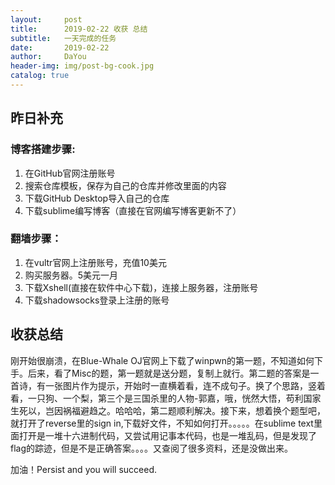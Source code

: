 ```yaml
---
layout:     post
title:      2019-02-22 收获 总结
subtitle:   一天完成的任务
date:       2019-02-22
author:     DaYou
header-img: img/post-bg-cook.jpg
catalog: true
---
```


## 昨日补充

### 博客搭建步骤:
1. 在GitHub官网注册账号
2. 搜索仓库模板，保存为自己的仓库并修改里面的内容
3. 下载GitHub Desktop导入自己的仓库
4. 下载sublime编写博客（直接在官网编写博客更新不了）

### 翻墙步骤：
   1. 在vultr官网上注册账号，充值10美元
   2. 购买服务器。5美元一月
   3. 下载Xshell(直接在软件中心下载)，连接上服务器，注册账号
   4. 下载shadowsocks登录上注册的账号

## 收获总结

  刚开始很崩溃，在Blue-Whale OJ官网上下载了winpwn的第一题，不知道如何下手。后来，看了Misc的题，第一题就是送分题，复制上就行。第二题的答案是一首诗，有一张图片作为提示，开始时一直横着看，连不成句子。换了个思路，竖着看，一只狗、一个梨，第三个是三国杀里的人物-郭嘉，哦，恍然大悟，苟利国家生死以，岂因祸福避趋之。哈哈哈，第二题顺利解决。接下来，想着换个题型吧，就打开了reverse里的sign in,下载好文件，不知如何打开。。。。。在sublime text里面打开是一堆十六进制代码，又尝试用记事本代码，也是一堆乱码，但是发现了flag的踪迹，但是不是正确答案。。。。又查阅了很多资料，还是没做出来。

  加油！Persist and you will succeed.